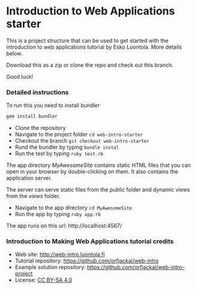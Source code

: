 # Introduction to Web Applications starter

This is a project structure that can be used to get started with the introduction to web
applications tutorial by Esko Luontola. More details below.

Download this as a zip or clone the repo and check out this branch.

Good luck!

### Detailed instructions

To run this you need to install bundler

```bash
gem install bundler
```

- Clone the repository
- Navigate to the project folder `cd web-intro-starter`
- Checkout the branch `git checkout web-intro-starter`
- Rund the bundler by typing `bundle instal`
- Run the test by typing `ruby test.rb`

The app directory _MyAwesomeSite_ contains static HTML files that you can open in your browser by double-clicking on them. It also contains the application server.

The server can serve static files from the _public_ folder and dynamic views from the _views_ folder.

- Navigate to the app directory `cd MyAwesomeSite`
- Run the app by typing `ruby app.rb`

The app runs on this url: http://localhost:4567/

### Introduction to Making Web Applications tutorial credits

* Web site: http://web-intro.luontola.fi
* Tutorial repository: https://github.com/orfjackal/web-intro
* Example solution repository: https://github.com/orfjackal/web-intro-project
* License: [CC BY-SA 4.0](http://creativecommons.org/licenses/by-sa/4.0/)
